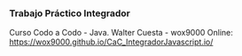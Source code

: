 ### **Trabajo Práctico Integrador**
Curso Codo a Codo - Java.
Walter Cuesta - wox9000
Online:
https://wox9000.github.io/CaC_IntegradorJavascript.io/

